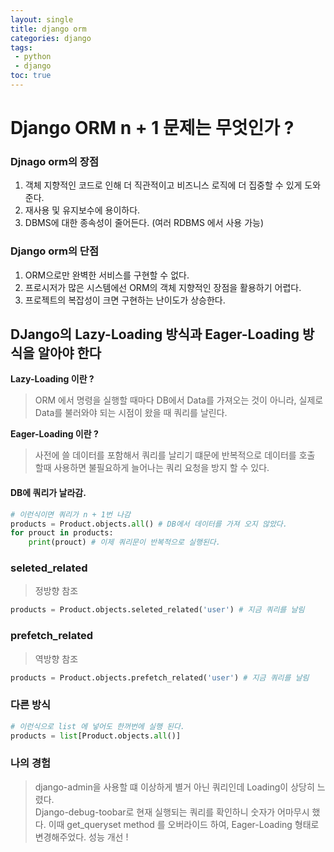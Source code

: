 ```yaml
---
layout: single
title: django orm
categories: django
tags: 
 - python
 - django
toc: true
---
```


# Django ORM n + 1 문제는 무엇인가 ? 

### Djnago orm의 장점
1. 객체 지향적인 코드로 인해 더 직관적이고 비즈니스 로직에 더 집중할 수 있게 도와준다.
2. 재사용 및 유지보수에 용이하다.
3. DBMS에 대한 종속성이 줄어든다. (여러 RDBMS 에서 사용 가능)


### Django orm의 단점
1. ORM으로만 완벽한 서비스를 구현할 수 없다.
2. 프로시저가 많은 시스템에선 ORM의 객체 지향적인 장점을 활용하기 어렵다.
3. 프로젝트의 복잡성이 크면 구현하는 난이도가 상승한다.


## DJango의 Lazy-Loading 방식과 Eager-Loading 방식을 알아야 한다
**Lazy-Loading 이란 ?**
> ORM 에서 명령을 실행할 때마다 DB에서 Data를 가져오는 것이 아니라, 실제로 Data를 불러와야 되는 시점이 왔을 때 쿼리를 날린다.


**Eager-Loading 이란 ?**
> 사전에 쓸 데이터를 포함해서 쿼리를 날리기 떄문에 반복적으로 데이터를 호출 할때 사용하면 불필요하게 늘어나는 쿼리 요청을 방지 할 수 있다.


#### DB에 쿼리가 날라감.
```python
# 이런식이면 쿼리가 n + 1번 나감
products = Product.objects.all() # DB에서 데이터를 가져 오지 않았다.
for prouct in products:
    print(prouct) # 이제 쿼리문이 반복적으로 실행된다.
```


### seleted_related
> 정방향 참조
```python
products = Product.objects.seleted_related('user') # 지금 쿼리를 날림
```

### prefetch_related
> 역방향 참조
```python
products = Product.objects.prefetch_related('user') # 지금 쿼리를 날림
```


### 다른 방식
```python
# 이런식으로 list 에 넣어도 한꺼번에 실행 된다.
products = list[Product.objects.all()]
```

### 나의 경험
> django-admin을 사용할 떄 이상하게 별거 아닌 쿼리인데 Loading이 상당히 느렸다.  
> Django-debug-toobar로 현재 실행되는 쿼리를 확인하니 숫자가 어마무시 했다. 이때  get_queryset method 를 오버라이드 하여, Eager-Loading 형태로 변경해주었다.
> 성능 개선 !